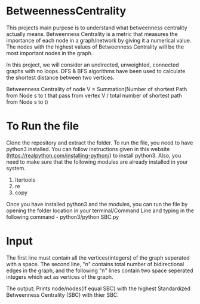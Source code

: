 # BetweennessCentrality
This projects main purpose is to understand what betweenness centrality actually means. Betweenness Centrality is a metric that measures the importance of each node in a graph/network by giving it a numerical value. The nodes with the highest values of Betweenness Centrality will be the most important nodes in the graph. 

In this project, we will consider an undirected, unweighted, connected graphs with no loops. DFS & BFS algorithms have been used to calculate the shortest distance between two vertices.

Betweenness Centrality of node V = Summation(Number of shortest Path from Node s to t that pass from vertex V / total number of shortest path from Node s to t)

# To Run the file
Clone the repository and extract the folder. To run the file, you need to have python3 installed. You can follow instructions given in this website (https://realpython.com/installing-python/) to install python3. Also, you need to make sure that the following modules are already installed in your system.
1. Itertools
2. re
3. copy

Once you have installed python3 and the modules, you can run the file by opening the folder location in your terminal/Command Line and typing in the following command - python3/python SBC.py

# Input 
The first line must contain all the vertices(integers) of the graph seperated with a space. The second line, "n" contains total number of bidirectional edges in the graph, and the following "n" lines contain two space seperated integers which act as vertices of the graph. 

The output: Prints node/nodes(If equal SBC) with the highest Standardized Betweenness Centrality (SBC) with thier SBC.
